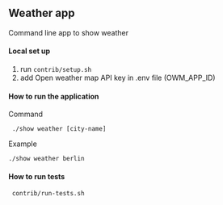 ## Weather app
Command line app to show weather

#### Local set up
1. run ```contrib/setup.sh```
2. add Open weather map API key in .env file (OWM_APP_ID) 

#### How to run the application
Command

``` ./show weather [city-name]```
 
Example

 ```./show weather berlin```

#### How to run tests
``` contrib/run-tests.sh```
